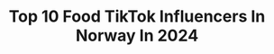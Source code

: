---
title: Top 10 Food TikTok Influencers In Norway In 2024
description: >-
  Find top food TikTok influencers in Norway in 2024. Most popular hashtags: #food #fyp #foryoupage #foryou.
platform: TikTok
hits: 35
text_top: See the best TikTok profiles on inBeat.
text_bottom: Our database has 35 TikTok influencers like this in Norway for you to collaborate.
profiles:
  - username: "arielandreassen"
    fullname: >-
      Ariel Andreassen
    bio: >-
      Fitness and food<33 IG: arielandreassen Famme discount: Arielandreassen-20 💛
    location: "Norway"
    followers: 114400
    engagement: 596
    commentsToLikes: 0.015492
    id: ck8vusq9zjxl70j78t547igcq
    verified: false
    hashtags: "#gymtok, #stitch, #fitness, #gymgirls"
  - username: "dasheys"
    fullname: >-
      🦋 KARDASHIANS FANPAGE 🦋
    bio: >-
      𝗙𝗢𝗟𝗟𝗢𝗪 𝗙𝗢𝗥 𝗦𝗛𝗢𝗨𝗧𝗢𝗨𝗧 ⇣
    location: "Norway"
    followers: 137100
    engagement: 1598
    commentsToLikes: 0.024859
    id: cka0r01f0ew4u0i78y60x8hhc
    verified: false
    hashtags: "#funny, #kuwtk, #wap, #kardashians"
  - username: "ellenaabol"
    fullname: >-
      Ellen Aabol
    bio: >-
      Ellen Irene 💃🏼 20 y/o Norwegian 🇳🇴 IG: @ellenaabol
    location: "Norway"
    followers: 119800
    engagement: 1045
    commentsToLikes: 0.025618
    id: ckbkukmqepomi0j232rz7mxrr
    verified: true
    hashtags: "#sang, #kj, #tips, #food"
  - username: "darjyeetty"
    fullname: >-
      Dark_yeet_YT
    bio: >-
      
    location: "Norway"
    followers: 103800
    engagement: 1727
    commentsToLikes: 0.018478
    id: ck8p0u73biepa0j78foie3p8y
    verified: false
    hashtags: "#funny, #for, #speed, #fyp"
  - username: "amaliee_vik"
    fullname: >-
      Amalie vik
    bio: >-
      24 år NEI JEG ER IKKE SVENSK! DET KALLES DIALEKT!❤️ YouTuber
    location: "Norway"
    followers: 6496
    engagement: 705
    commentsToLikes: 0.026802
    id: ck9ep95svrlau0j78du2y3qwz
    verified: false
    hashtags: "#food, #foryoupage, #oatmeal, #fyp"
  - username: "augustogmartin"
    fullname: >-
      August & Martin
    bio: >-
      👇Kjøp RIMELIG GODT merch👇
    location: "Norway"
    followers: 215800
    engagement: 880
    commentsToLikes: 0.015857
    id: ckczulxhz5ka00j231q3rx3pr
    verified: false
    hashtags: "#aogm, #foodporn, #mat, #ost"
  - username: "mathildetellefsen"
    fullname: >-
      ChefMattis
    bio: >-
      Welcome to the happy place☁️ norway • 24 • veggie Insta: mathildetellefsen
    location: "Norway"
    followers: 31800
    engagement: 888
    commentsToLikes: 0.020993
    id: ckcjbgglw8xxk0j23fiziml4p
    verified: false
    hashtags: "#coldbrew, #fyp, #hack, #vanilla"
  - username: "30secondkitchen"
    fullname: >-
      30secondkitchen
    bio: >-
      Okay stop! Collaborate and listen! Welcome to my 30-second kitchen? 🇺🇸🇵🇭🇳🇴
    location: "Norway"
    followers: 26000
    engagement: 774
    commentsToLikes: 0.020811
    id: ckb9bynpjyepl0j23f8aa4oca
    verified: false
    hashtags: "#tiktokphilippines, #tiktokpartner, #30secondkitchen, #foodie"
  - username: "hedayat95"
    fullname: >-
      TikTok boy😅
    bio: >-
      From 🇦🇫 Living 🇧🇻 I wanna do what makes you happy..🥰
    location: "Norway"
    followers: 26900
    engagement: 417
    commentsToLikes: 0.016895
    id: cka0t01jynrnm0i78seeh2316
    verified: false
    hashtags: "#cricketlover, #musafari, #pashto, #snow"
  - username: "larsbryne"
    fullname: >-
      Larsbryne
    bio: >-
      
    location: "Norway"
    followers: 16900
    engagement: 252
    commentsToLikes: 0.014344
    id: ckb9hw6w27vr90j23itclua7h
    verified: false
    hashtags: "#foraging, #naturelt, #food, #ice"
---